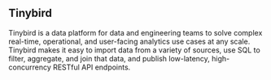 ## Tinybird

Tinybird is a data platform for data and engineering teams to solve complex real-time, operational, and user-facing analytics use cases at any scale. Tinybird makes it easy to import data from a variety of sources, use SQL to filter, aggregate, and join that data, and publish low-latency, high-concurrency RESTful API endpoints.
